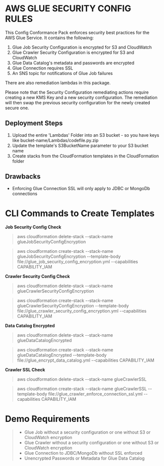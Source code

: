 # AWS GLUE SECURITY CONFIG RULES
 This Config Conformance Pack enforces security best practices for the AWS Glue Service. It contains the following:
 1. Glue Job Security Configuration is encrypted for S3 and CloudWatch
 2. Glue Crawler Security Configuration is encrypted for S3 and CloudWatch 
 3. Glue Data Catalog's metadata and passwords are encrypted
 4. Glue Connection requires SSL
 5. An SNS topic for notifications of Glue Job failures

There are also remediation lambdas in this package.

Please note that the Security Configuration remediating actions require creating a new KMS Key and a new security configuration. The remediation will then swap the previous security configuration for the newly created secure one. 

## Deployment Steps
1. Upload the entire 'Lambdas' Folder into an S3 bucket - so you have keys like bucket-name/Lambdas/codefile.py.zip
2. Update the template's S3BucketName parameter to your S3 bucket name
3. Create stacks from the CloudFormation templates in the CloudFormation folder

## Drawbacks
- Enforcing Glue Connection SSL will only apply to JDBC or MongoDb connections


# CLI Commands to Create Templates
**Job Security Config Check**
> aws cloudformation delete-stack --stack-name glueJobSecurityConfigEncryption

> aws cloudformation create-stack --stack-name glueJobSecurityConfigEncryption --template-body file://glue_job_security_config_encryption.yml --capabilities CAPABILITY_IAM


**Crawler Security Config Check**
> aws cloudformation delete-stack --stack-name glueCrawlerSecurityConfigEncryption

> aws cloudformation create-stack --stack-name glueCrawlerSecurityConfigEncryption --template-body file://glue_crawler_security_config_encryption.yml --capabilities CAPABILITY_IAM

**Data Catalog Encrypted**
> aws cloudformation delete-stack --stack-name glueDataCatalogEncrypted

> aws cloudformation create-stack --stack-name glueDataCatalogEncrypted --template-body file://glue_encrypt_data_catalog.yml --capabilities CAPABILITY_IAM

**Crawler SSL Check**
> aws cloudformation delete-stack --stack-name glueCrawlerSSL

> aws cloudformation create-stack --stack-name glueCrawlerSSL --template-body file://glue_crawler_enforce_connection_ssl.yml --capabilities CAPABILITY_IAM

# Demo Requirements
> * Glue Job without a security configuration or one without S3 or CloudWatch encryption
> * Glue Crawler without a security configuration or one without S3 or CloudWatch encryption
> * Glue Connection to JDBC/MongoDb without SSL enforced
> * Unencrypted Passwords or Metadata for Glue Data Catalog